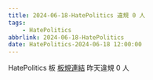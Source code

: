 ```yaml
---
title: 2024-06-18-HatePolitics 違規 0 人
tags:
    - HatePolitics
abbrlink: 2024-06-18-HatePolitics
date: HatePolitics-2024-06-18 12:00:00
---
```

HatePolitics 板 [板規連結](https://www.ptt.cc/bbs/HatePolitics/M.1617115262.A.D60.html)
昨天違規 0 人
